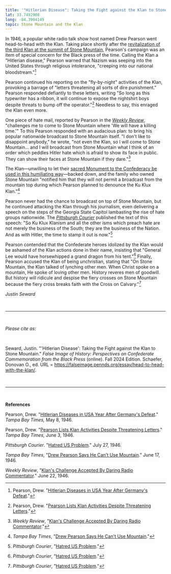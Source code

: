 ```yaml
---
title: '"Hitlerian Disease": Taking the Fight against the Klan to Stone Mountain'
lat: 33.7492908
long: -84.3904149
topic: Stone Mountain and the Klan
---
```

In 1946, a popular white radio talk show host named Drew Pearson went head-to-head with the Klan. Taking place shortly after the [revitalization of the third Klan at the summit of Stone Mountain](https://falseimage.pennds.org/essay/Fiery-Crosses-Symbolize-a-Revival-on-Stone-Mountain), Pearson's campaign was an item of special concern for the Black press of the time. Calling the Klan a "Hitlerian disease," Pearson warned that Nazism was seeping into the United States through religious intolerance, "creeping into our national bloodstream."[^1]

Pearson continued his reporting on the "fly-by-night" activities of the Klan, provoking a barrage of "letters threatening all sorts of dire punishment." Pearson responded defiantly to these letters, writing "So long as this typewriter has a ribbon, it will continue to expose the nightshirt boys despite threats to bump off the operator."[](Pearson, "\[Pearson Lists Klan Activities Despite Threatening Letters](https\://www.newspapers.com/paper/tampa-bay-times/5744/).")[^2] Needless to say, this enraged the Klan even more.

One piece of hate mail, reported by Pearson in the *[Weekly Review](https://www.newspapers.com/paper/the-weekly-review/18428/)*, "challenges me to come to Stone Mountain where 'We will have a killing time.'" To this Pearson responded with an audacious plan: to bring his popular nationwide broadcast to Stone Mountain itself. "I don't like to disappoint anybody," he wrote, "not even the Klan, so I will come to Stone Mountain... and I will broadcast from Stone Mountain what I think of an order which peddles Hitler hate which is afraid to show its face in public. They can show their faces at Stone Mountain if they dare."[^3]

The Klan—unwilling to let their [sacred Monument to the Confederacy be used in this humiliating way](https://falseimage.pennds.org/essay/The-Birthplace-of-the-Klan)—backed down, and the family who owned Stone Mountain "notified him that they will not permit a broadcast from the mountain top during which Pearson planned to denounce the Ku Klux Klan."[^4]

Pearson never had the chance to broadcast on top of Stone Mountain, but he continued attacking the Klan through his journalism, even delivering a speech on the steps of the Georgia State Capitol lambasting the rise of hate groups nationwide. The *[Pittsburgh Courier](https://www.newspapers.com/paper/new-pittsburgh-courier/13418/)* published the text of this speech: "So Ku Klux Klanism and all the other isms which preach hate are not merely the business of the South; they are the business of the Nation. And as with Hitler, the time to stamp it out is now."[^5]

Pearson contended that the Confederate heroes idolized by the Klan would be ashamed of the Klan actions done in their name, insisting that "General Lee would have horsewhipped a grand dragon from his tent."[^6] Finally, Pearson accused the Klan of being unchristian, stating that "On Stone Mountain, the Klan talked of lynching other men. When Christ spoke on a mountain, He spoke of loving other men. History reveres men of goodwill. But history will ridicule and despise the fiery crosses on Stone Mountain because the fiery cross breaks faith with the Cross on Calvary."[^7]

*Justin Seward*

<br>

<hr>

<br>

*Please cite as*: 

<br>

Seward, Justin. "'Hitlerian Disease': Taking the Fight against the Klan to Stone Mountain." *False Image of History: Perspectives on Confederate Commemoration from the Black Press* (online). Fall 2024 Edition. Schaefer, Donovan O., ed. URL = https://falseimage.pennds.org/essay/head-to-head-with-the-klan/.

<br>

<hr>

<br>

**References**

Pearson, Drew. "[Hitlerian Diseases in USA Year After Germany's Defeat](https://www.newspapers.com/paper/tampa-bay-times/5744/)." *Tampa Bay Times,* May 8, 1946.

Pearson, Drew. "[Pearson Lists Klan Activities Despite Threatening Letters](https://www.newspapers.com/paper/tampa-bay-times/5744/)." *Tampa Bay Times,* June 3, 1946.

*Pittsburgh Courier*. "[Hatred US Problem](https://www.newspapers.com/paper/new-pittsburgh-courier/13418/)." July 27, 1946.

*Tampa Bay Times*, "[Drew Pearson Says He Can't Use Mountain](https://www.newspapers.com/paper/tampa-bay-times/5744/)." June 17, 1946.

*Weekly Review*, "[Klan's Challenge Accepted By Daring Radio Commentator](https://www.newspapers.com/paper/the-weekly-review/18428/)." June 22, 1946.

[^1]: Pearson, Drew. "[Hitlerian Diseases in USA Year After Germany's Defeat](<>)."

[^2]: Pearson, Drew. "[Pearson Lists Klan Activities Despite Threatening Letters](<>)."

[^3]: *Weekly Review*, "[Klan's Challenge Accepted By Daring Radio Commentator](https://www.newspapers.com/paper/the-weekly-review/18428/)."

[^4]: *Tampa Bay Times*, "[Drew Pearson Says He Can't Use Mountain](https://www.newspapers.com/paper/tampa-bay-times/5744/)."

[^5]: *Pittsburgh Courier*, "[Hatred US Problem](https://www.newspapers.com/paper/new-pittsburgh-courier/13418/)."

[^6]: *Pittsburgh Courier*, "[Hatred US Problem](https://www.newspapers.com/paper/new-pittsburgh-courier/13418/)."

[^7]: *Pittsburgh Courier*, "[Hatred US Problem](https://www.newspapers.com/paper/new-pittsburgh-courier/13418/)."
